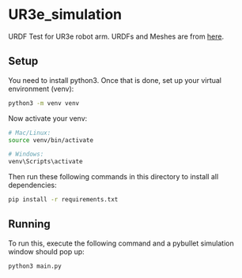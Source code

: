 # UR3e_simulation
URDF Test for UR3e robot arm. URDFs and Meshes are from [here](https://github.com/Daniella1/urdf_files_dataset/blob/main/urdf_files/ros-industrial/xacro_generated/universal_robots/ur_description/urdf/ur3e.urdf).

## Setup

You need to install python3. Once that is done, set up your virtual environment (venv):

```bash
python3 -m venv venv
```

Now activate your venv:

```bash
# Mac/Linux:
source venv/bin/activate

# Windows:
venv\Scripts\activate
```

Then run these following commands in this directory to install all dependencies:

```bash
pip install -r requirements.txt
```

## Running

To run this, execute the following command and a pybullet simulation window should pop up:
```bash
python3 main.py
```

